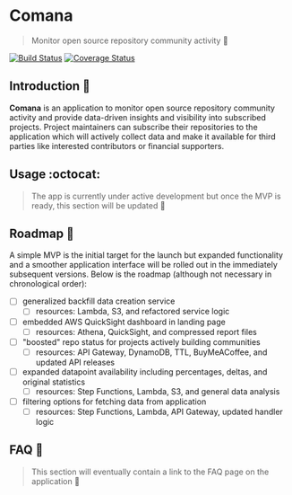 # Comana

> Monitor open source repository community activity :telescope:

[![Build Status](https://travis-ci.org/forstmeier/comana.svg?branch=master)](https://travis-ci.org/forstmeier/comana) [![Coverage Status](https://coveralls.io/repos/github/forstmeier/comana/badge.svg?branch=master)](https://coveralls.io/github/forstmeier/comana?branch=master) 

## Introduction :beers:

**Comana** is an application to monitor open source repository community activity and provide data-driven insights and visibility into subscribed projects. Project maintainers can subscribe their repositories to the application which will actively collect data and make it available for third parties like interested contributors or financial supporters.

## Usage :octocat:

> The app is currently under active development but once the MVP is ready, this section will be updated :construction:

## Roadmap :round_pushpin:

A simple MVP is the initial target for the launch but expanded functionality and a smoother application interface will be rolled out in the immediately subsequent versions. Below is the roadmap (although not necessary in chronological order):

- [ ] generalized backfill data creation service
  - [ ] resources: Lambda, S3, and refactored service logic
- [ ] embedded AWS QuickSight dashboard in landing page
  - [ ] resources: Athena, QuickSight, and compressed report files
- [ ] "boosted" repo status for projects actively building communities
  - [ ] resources: API Gateway, DynamoDB, TTL, BuyMeACoffee, and updated API releases
- [ ] expanded datapoint availability including percentages, deltas, and original statistics
  - [ ] resources: Step Functions, Lambda, S3, and general data analysis
- [ ] filtering options for fetching data from application
  - [ ] resources: Step Functions, Lambda, API Gateway, updated handler logic

## FAQ :book:

> This section will eventually contain a link to the FAQ page on the application :construction:
